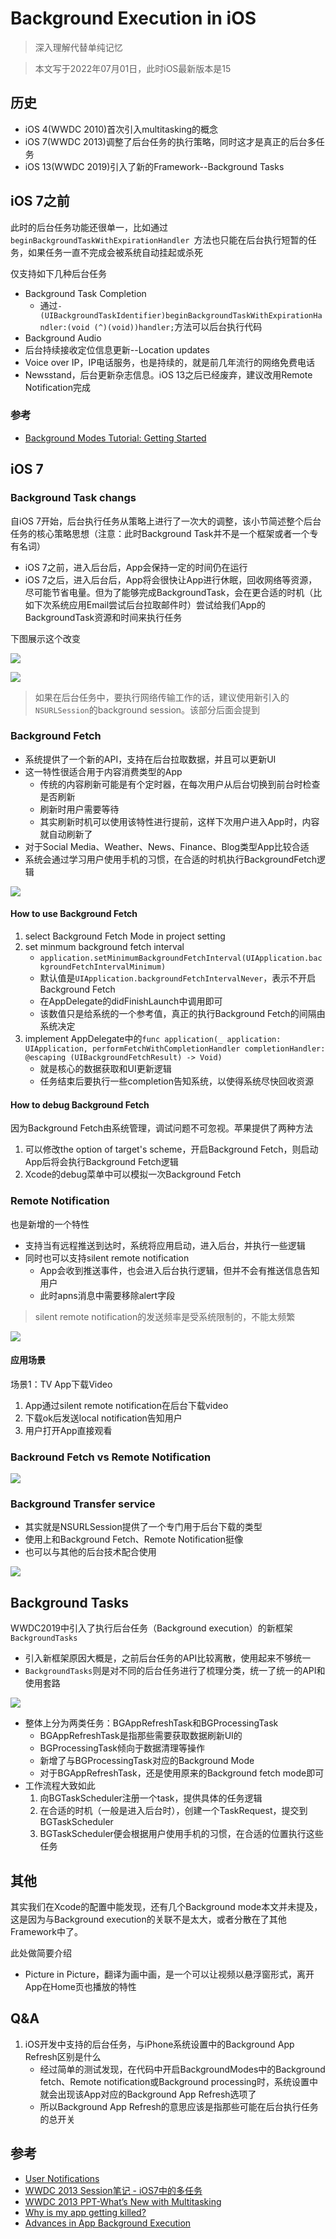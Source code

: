 # Background Execution in iOS

> 深入理解代替单纯记忆

> 本文写于2022年07月01日，此时iOS最新版本是15

## 历史
- iOS 4(WWDC 2010)首次引入multitasking的概念
- iOS 7(WWDC 2013)调整了后台任务的执行策略，同时这才是真正的后台多任务
- iOS 13(WWDC 2019)引入了新的Framework--Background Tasks

## iOS 7之前

此时的后台任务功能还很单一，比如通过`beginBackgroundTaskWithExpirationHandler `方法也只能在后台执行短暂的任务，如果任务一直不完成会被系统自动挂起或杀死

仅支持如下几种后台任务

- Background Task Completion
	- 通过`- (UIBackgroundTaskIdentifier)beginBackgroundTaskWithExpirationHandler:(void (^)(void))handler;`方法可以后台执行代码
- Background Audio
- 后台持续接收定位信息更新--Location updates
- Voice over IP，IP电话服务，也是持续的，就是前几年流行的网络免费电话
- Newsstand，后台更新杂志信息。iOS 13之后已经废弃，建议改用Remote Notification完成

### 参考
- [Background Modes Tutorial: Getting Started](https://www.raywenderlich.com/5817-background-modes-tutorial-getting-started)

## iOS 7

### Background Task changs

自iOS 7开始，后台执行任务从策略上进行了一次大的调整，该小节简述整个后台任务的核心策略思想（注意：此时Background Task并不是一个框架或者一个专有名词）

- iOS 7之前，进入后台后，App会保持一定的时间仍在运行
- iOS 7之后，进入后台后，App将会很快让App进行休眠，回收网络等资源，尽可能节省电量。但为了能够完成BackgroundTask，会在更合适的时机（比如下次系统应用Email尝试后台拉取邮件时）尝试给我们App的BackgroundTask资源和时间来执行任务

下图展示这个改变

![](https://github.com/songgeb/I-Love-iOS/blob/master/Images/ios-multitask-backgroundtask-ios6.png?raw=true)

![](https://github.com/songgeb/I-Love-iOS/blob/master/Images/ios-multitask-backgroundtask-ios7.png?raw=true)

> 如果在后台任务中，要执行网络传输工作的话，建议使用新引入的`NSURLSession`的background session。该部分后面会提到

### Background Fetch

- 系统提供了一个新的API，支持在后台拉取数据，并且可以更新UI
- 这一特性很适合用于内容消费类型的App
	- 传统的内容刷新可能是有个定时器，在每次用户从后台切换到前台时检查是否刷新
	- 刷新时用户需要等待
	- 其实刷新时机可以使用该特性进行提前，这样下次用户进入App时，内容就自动刷新了
- 对于Social Media、Weather、News、Finance、Blog类型App比较合适
- 系统会通过学习用户使用手机的习惯，在合适的时机执行BackgroundFetch逻辑

![](https://github.com/songgeb/I-Love-iOS/blob/master/Images/ios7-backgroundfetch.png?raw=true)

#### How to use Background Fetch

1. select Background Fetch Mode in project setting
2. set minmum background fetch interval
	- `application.setMinimumBackgroundFetchInterval(UIApplication.backgroundFetchIntervalMinimum)`
	- 默认值是`UIApplication.backgroundFetchIntervalNever`，表示不开启Background Fetch
	- 在AppDelegate的didFinishLaunch中调用即可
	- 该数值只是给系统的一个参考值，真正的执行Background Fetch的间隔由系统决定
3. implement AppDelegate中的`func application(_ application: UIApplication, performFetchWithCompletionHandler completionHandler: @escaping (UIBackgroundFetchResult) -> Void)`
	- 就是核心的数据获取和UI更新逻辑
	- 任务结束后要执行一些completion告知系统，以使得系统尽快回收资源

#### How to debug Background Fetch

因为Background Fetch由系统管理，调试问题不可忽视。苹果提供了两种方法

1. 可以修改the option of target's scheme，开启Background Fetch，则启动App后将会执行Background Fetch逻辑
2. Xcode的debug菜单中可以模拟一次Background Fetch

### Remote Notification

也是新增的一个特性

- 支持当有远程推送到达时，系统将应用启动，进入后台，并执行一些逻辑
- 同时也可以支持silent remote notification
	- App会收到推送事件，也会进入后台执行逻辑，但并不会有推送信息告知用户
	- 此时apns消息中需要移除alert字段

> silent remote notification的发送频率是受系统限制的，不能太频繁

![](https://github.com/songgeb/I-Love-iOS/blob/master/Images/ios-background-remotenotification.png?raw=true)

#### 应用场景

场景1：TV App下载Video

1. App通过silent remote notification在后台下载video
2. 下载ok后发送local notification告知用户
3. 用户打开App直接观看

### Backround Fetch vs Remote Notification

![](https://github.com/songgeb/I-Love-iOS/blob/master/Images/ios-backgroundfetch-vs-remotenotification.png?raw=true)

### Background Transfer service

- 其实就是NSURLSession提供了一个专门用于后台下载的类型
- 使用上和Background Fetch、Remote Notification挺像
- 也可以与其他的后台技术配合使用

![](https://github.com/songgeb/I-Love-iOS/blob/master/Images/ios-background-transfer-service.png?raw=true)

## Background Tasks

WWDC2019中引入了执行后台任务（Background execution）的新框架`BackgroundTasks`

- 引入新框架原因大概是，之前后台任务的API比较离散，使用起来不够统一
- `BackgroundTasks`则是对不同的后台任务进行了梳理分类，统一了统一的API和使用套路

![](https://github.com/songgeb/I-Love-iOS/blob/master/Images/ios-backgroundtasks-structure.png?raw=true)

- 整体上分为两类任务：BGAppRefreshTask和BGProcessingTask
	- BGAppRefreshTask是指那些需要获取数据刷新UI的
	- BGProcessingTask倾向于数据清理等操作
	- 新增了与BGProcessingTask对应的Background Mode
	- 对于BGAppRefreshTask，还是使用原来的Background fetch mode即可
- 工作流程大致如此
	1. 向BGTaskScheduler注册一个task，提供具体的任务逻辑
	2. 在合适的时机（一般是进入后台时），创建一个TaskRequest，提交到BGTaskScheduler
	3. BGTaskScheduler便会根据用户使用手机的习惯，在合适的位置执行这些任务

## 其他

其实我们在Xcode的配置中能发现，还有几个Background mode本文并未提及，这是因为与Background execution的关联不是太大，或者分散在了其他Framework中了。

此处做简要介绍

- Picture in Picture，翻译为画中画，是一个可以让视频以悬浮窗形式，离开App在Home页也播放的特性

## Q&A
1. iOS开发中支持的后台任务，与iPhone系统设置中的Background App Refresh区别是什么
	- 经过简单的测试发现，在代码中开启BackgroundModes中的Background fetch、Remote notification或Background processing时，系统设置中就会出现该App对应的Background App Refresh选项了
	- 所以Background App Refresh的意思应该是指那些可能在后台执行任务的总开关

## 参考
- [User Notifications](https://developer.apple.com/documentation/usernotifications)
- [WWDC 2013 Session笔记 - iOS7中的多任务](https://onevcat.com/2013/08/ios7-background-multitask/)
- [WWDC 2013 PPT-What’s New with Multitasking](https://devstreaming-cdn.apple.com/videos/wwdc/2013/204xex2xvpdncz9kdb17lmfooh/204/204.pdf)
- [Why is my app getting killed?](https://developer.apple.com/videos/play/wwdc2020/10078/)
- [Advances in App Background Execution](https://developer.apple.com/videos/play/wwdc2019/707/)